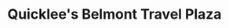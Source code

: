 ---
title: "Quicklee's Belmont Travel Plaza"
url: /belmont/quicklees-belmont-travel-plaza/
shop: Lebensmittel
---